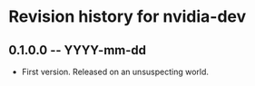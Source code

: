 # Revision history for nvidia-dev

## 0.1.0.0 -- YYYY-mm-dd

* First version. Released on an unsuspecting world.
